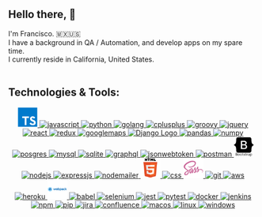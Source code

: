 ## Hello there, 👋
I'm Francisco. 🇲🇽🇺🇸
</br>
I have a background in QA / Automation, and develop apps on my spare time. </br>
I currently reside in California, United States.
</br>
</br>

## Technologies & Tools:
<p align="center">
  <a href="https://www.typescriptlang.org/" target="_blank" rel="noreferrer">
    <img
      src="https://raw.githubusercontent.com/devicons/devicon/master/icons/typescript/typescript-original.svg"
      alt="typescript"
      width="40"
      height="40"
    />
  </a>
  <a href="https://developer.mozilla.org/en-US/docs/Web/JavaScript" target="_blank" rel="noreferrer"
  >
    <img
      src="https://cdn.jsdelivr.net/gh/devicons/devicon/icons/javascript/javascript-plain.svg"
      alt="javascript"
      width="40"
      height="40"
    />
  </a>
  
  <a href="https://www.python.org/" target="_blank" rel="noreferrer">
    <img
      src="https://cdn.jsdelivr.net/gh/devicons/devicon/icons/python/python-original-wordmark.svg"
      alt="python"
      width="40"
      height="40"
    />
  </a>
  
  <a href="https://go.dev/" target="_blank" rel="noreferrer">
    <img
      src="https://cdn.jsdelivr.net/gh/devicons/devicon/icons/go/go-original-wordmark.svg"
      width="40"
      height="40"
      alt="golang"
    />
  </a>
  
  <a href="https://cplusplus.com/" target="_blank" rel="noreferrer">
    <img
      src="https://cdn.jsdelivr.net/gh/devicons/devicon/icons/cplusplus/cplusplus-plain.svg"
      width="40"
      height="40"
      alt="cplusplus"
    />
  </a>
  
  <a href="https://groovy-lang.org/" target="_blank" rel="noreferrer">
    <img
      src="https://cdn.jsdelivr.net/gh/devicons/devicon/icons/groovy/groovy-original.svg"
      width="40"
      height="40"
      alt="groovy"
    />
  </a>
  
  <a href="https://jquery.com/" target="_blank" rel="noreferrer">
    <img
      src="https://cdn.jsdelivr.net/gh/devicons/devicon/icons/jquery/jquery-original-wordmark.svg"
      width="40"
      height="40"
      alt="jquery"
    />
  </a>
  
  <a href="https://react.dev/" target="_blank" rel="noreferrer">
    <img
      src="https://cdn.jsdelivr.net/gh/devicons/devicon/icons/react/react-original.svg"
      alt="react"
      width="40"
      height="40"
    />
  </a>
  
  <a href="https://redux.js.org/" target="_blank" rel="noreferrer">
    <img
      src="https://cdn.jsdelivr.net/gh/devicons/devicon/icons/redux/redux-original.svg"
      alt="redux"
      width="40"
      height="40"
    />
  </a>
  <a href="https://developers.google.com/maps" target="_blank" rel="noreferrer"">
    <img
      src="https://developers.google.com/static/maps/images/maps-icon.svg"
      alt="googlemaps"
      width="40"
      height="40"
    />
  </a>
  <a href="https://www.djangoproject.com/" target="_blank" rel="noreferrer">
    <img
      src="https://www.djangoproject.com/favicon.ico"
      width="40"
      height="40"
      alt="Django Logo"
    />
  </a>
  
  <a href="https://pandas.pydata.org/" target="_blank" rel="noreferrer">
    <img
      src="https://cdn.jsdelivr.net/gh/devicons/devicon/icons/pandas/pandas-original-wordmark.svg"
      width="40"
      height="40"
      alt="pandas"
    />
  </a>
  
  <a href="https://numpy.org/" target="_blank" rel="noreferrer">
    <img
      src="https://cdn.jsdelivr.net/gh/devicons/devicon/icons/numpy/numpy-original-wordmark.svg"
      width="40"
      height="40"
      alt="numpy"
    />
  </a>
  
  <a href="https://www.postgresql.org/" target="_blank" rel="noreferrer">
    <img
      src="https://cdn.jsdelivr.net/gh/devicons/devicon/icons/postgresql/postgresql-original-wordmark.svg"
      width="40"
      height="40"
      alt="posgres"
    />
  </a>
  
  <a href="https://www.mysql.com/" target="_blank" rel="noreferrer">
    <img
      src="https://cdn.jsdelivr.net/gh/devicons/devicon/icons/mysql/mysql-original-wordmark.svg"
      width="40"
      height="40"
      alt="mysql"
    />
  </a>
  
  <a href="https://www.sqlite.org/index.html" target="_blank" rel="noreferrer">
    <img
      src="https://cdn.jsdelivr.net/gh/devicons/devicon/icons/sqlite/sqlite-original.svg"
      width="40"
      height="40"
      alt="sqlite"
    />
  </a>

  <a href="https://graphql.org/" target="_blank" rel="noreferrer">
    <img
      src="https://cdn.jsdelivr.net/gh/devicons/devicon/icons/graphql/graphql-plain-wordmark.svg"
      width="40"
      height="40"
      alt="graphql"
    />
  </a>

  <a href="https://jwt.io/" target="_blank" rel="noreferrer">
    <img
      src="https://jwt.io/img/favicon/apple-icon-72x72.png"
      width="40"
      height="40"
      alt="jsonwebtoken"
    />
  </a>
  
  <a href="https://www.postman.com/" target="_blank" rel="noreferrer">
    <img
      src="https://www.postman.com/_ar-assets/images/favicon-1-48.png"
      width="40"
      height="40"
      alt="postman"
    />
  </a>
  
  <a href="https://getbootstrap.com" target="_blank" rel="noreferrer">
    <img
      src="https://raw.githubusercontent.com/devicons/devicon/master/icons/bootstrap/bootstrap-plain-wordmark.svg"
      alt="bootstrap"
      width="40"
      height="40"
    />
  </a>
  
  <a href="https://nodejs.org/en/about" target="_blank" rel="noreferrer">
    <img
      src="https://cdn.jsdelivr.net/gh/devicons/devicon/icons/nodejs/nodejs-plain-wordmark.svg"
      alt="nodejs"
      width="40"
      height="40"
    />
  </a>
  
  <a href="https://expressjs.com/" target="_blank" rel="noreferrer">
    <img
      src="https://expressjs.com/images/favicon.png"
      alt="expressjs"
      width="40"
      height="40"
    />
  </a>
  
  <a href="https://nodemailer.com/" target="_blank" rel="noreferrer">
    <img
      src="https://nodemailer.com/favicon-96x96.png"
      alt="nodemailer"
      width="40"
      height="40"
    />
  </a>
  
  <a href="https://www.w3.org/html/" target="_blank" rel="noreferrer">
    <img
      src="https://raw.githubusercontent.com/devicons/devicon/master/icons/html5/html5-original-wordmark.svg"
      alt="html5"
      width="40"
      height="40"
    />
  </a>
  
  <a href="https://developer.mozilla.org/en-US/docs/Web/CSS" target="_blank" rel="noreferrer">
    <img
      src="https://cdn.jsdelivr.net/gh/devicons/devicon/icons/css3/css3-original-wordmark.svg"
      alt="css"
      width="40"
      height="40"
    />
  </a>
  
  <a href="https://sass-lang.com" target="_blank" rel="noreferrer">
    <img
      src="https://raw.githubusercontent.com/devicons/devicon/master/icons/sass/sass-original.svg"
      alt="sass"
      width="40"
      height="40"
    />
  </a>
  
  <a href="https://git-scm.com/" target="_blank" rel="noreferrer">
    <img
      src="https://cdn.jsdelivr.net/gh/devicons/devicon/icons/git/git-plain-wordmark.svg"
      alt="git"
      width="40"
      height="40"
    />
  </a>
  
  <a href="https://aws.amazon.com/" target="_blank" rel="noreferrer">
    <img
      src="https://cdn.jsdelivr.net/gh/devicons/devicon/icons/amazonwebservices/amazonwebservices-plain-wordmark.svg"
      alt="aws"
      width="40"
      height="40"
    />
  </a>
  
  <a href="https://www.heroku.com/" target="_blank" rel="noreferrer">
    <img
      src="https://cdn.jsdelivr.net/gh/devicons/devicon/icons/heroku/heroku-original-wordmark.svg"
      alt="heroku"
      width="40"
      height="40"
    />
  </a>
  
  <a href="https://webpack.js.org" target="_blank" rel="noreferrer">
    <img
      src="https://raw.githubusercontent.com/devicons/devicon/d00d0969292a6569d45b06d3f350f463a0107b0d/icons/webpack/webpack-original-wordmark.svg"
      alt="webpack"
      width="40"
      height="40"
    />
  </a>
  
  <a href="https://babeljs.io/" target="_blank" rel="noreferrer">
    <img
      src="https://cdn.jsdelivr.net/gh/devicons/devicon/icons/babel/babel-original.svg"
      alt="babel"
      width="40"
      height="40"
    />
  </a>
  <a
    href="https://www.selenium.dev/documentation/webdriver/"
    target="_blank"
    rel="noreferrer"
  >
    <img
      src="https://cdn.jsdelivr.net/gh/devicons/devicon/icons/selenium/selenium-original.svg"
      alt="selenium"
      width="40"
      height="40"
    />
  </a>
  
  <a href="https://jestjs.io/" target="_blank" rel="noreferrer">
    <img
      src="https://cdn.jsdelivr.net/gh/devicons/devicon/icons/jest/jest-plain.svg"
      alt="jest"
      width="40"
      height="40"
    />
  </a>
  
  <a href="https://docs.pytest.org/en/" target="_blank" rel="noreferrer">
    <img
      src="https://cdn.jsdelivr.net/gh/devicons/devicon/icons/pytest/pytest-original-wordmark.svg"
      alt="pytest"
      width="40"
      height="40"
    />
  </a>
  
  <a href="https://www.docker.com/" target="_blank" rel="noreferrer">
    <img
      src="https://cdn.jsdelivr.net/gh/devicons/devicon/icons/docker/docker-plain-wordmark.svg"
      alt="docker"
      width="40"
      height="40"
    />
  </a>
  
  <a href="https://www.jenkins.io" target="_blank" rel="noreferrer">
    <img
      src="https://www.vectorlogo.zone/logos/jenkins/jenkins-icon.svg"
      alt="jenkins"
      width="40"
      height="40"
    />
  </a>
  
  <a href="https://www.npmjs.com/" target="_blank" rel="noreferrer">
    <img
      src="https://cdn.jsdelivr.net/gh/devicons/devicon/icons/npm/npm-original-wordmark.svg"
      alt="npm"
      width="40"
      height="40"
    />
  </a>
  
  <a href="https://pypi.org/" target="_blank" rel="noreferrer">
    <img
      src="https://pypi.org/static/images/favicon.35549fe8.ico"
      alt="pip"
      width="40"
      height="40"
    />
  </a>
  
  <a href="https://www.atlassian.com/software/jira" target="_blank" rel="noreferrer">
    <img
      src="https://cdn.jsdelivr.net/gh/devicons/devicon/icons/jira/jira-original-wordmark.svg"
      alt="jira"
      width="40"
      height="40"
    />
  </a>
  
  <a href="https://www.atlassian.com/software/confluence/resources/guides/get-started/overview#about-confluence" target="_blank" rel="noreferrer">
    <img
      src="https://cdn.jsdelivr.net/gh/devicons/devicon/icons/confluence/confluence-original-wordmark.svg"
      alt="confluence"
      width="40"
      height="40"
    />
  </a>
  
  <a href="https://developer.apple.com/macos/" target="_blank" rel="noreferrer">
    <img
      src="https://cdn.jsdelivr.net/gh/devicons/devicon/icons/apple/apple-original.svg"
      alt="macos"
      width="40"
      height="40"
    />
  </a>
  
  <a href="https://www.linux.org/" target="_blank" rel="noreferrer">
    <img
      src="https://cdn.jsdelivr.net/gh/devicons/devicon/icons/linux/linux-original.svg"
      alt="linux"
      width="40"
      height="40"
    />
  </a>
  
  <a href="https://learn.microsoft.com/en-us/" target="_blank" rel="noreferrer">
    <img
      src="https://cdn.jsdelivr.net/gh/devicons/devicon/icons/windows8/windows8-original.svg"
      alt="windows"
      width="40"
      height="40"
    />
  </a>
  </p>

<!--
**fceja/fceja** is a ✨ _special_ ✨ repository because its `README.md` (this file) appears on your GitHub profile.

Here are some ideas to get you started:

- 🔭 I’m currently working on ...
- 🌱 I’m currently learning ...
- 👯 I’m looking to collaborate on ...
- 🤔 I’m looking for help with ...
- 💬 Ask me about ...
- 📫 How to reach me: ...
- 😄 Pronouns: ...
- ⚡ Fun fact: ...
-->
